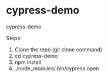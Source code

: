 # cypress-demo
cypress-demo

Steps:
1. Clone the repo (git clone command)
2. cd cypress-demo
3. npm install
4. ./node_modules/.bin/cypress open

